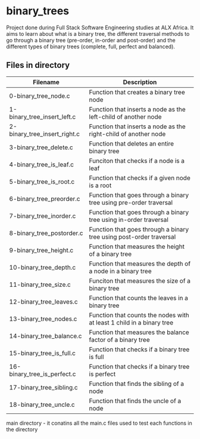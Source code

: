 # binary_trees

Project done during Full Stack Software Engineering studies at ALX Africa. It aims to learn about what is a binary tree, the different traversal methods to go through a binary tree (pre-order, in-order and post-order) and the different types of binary trees (complete, full, perfect and balanced).

## Files in directory

|Filename	|Description|
----------------------|---------------------------------------------------------------------|
0-binary_tree_node.c|	Function that creates a binary tree node
1-binary_tree_insert_left.c	|Function that inserts a node as the left-child of another node
2-binary_tree_insert_right.c|	Function that inserts a node as the right-child of another node
3-binary_tree_delete.c|	Function that deletes an entire binary tree
4-binary_tree_is_leaf.c	|Funciton that checks if a node is a leaf
5-binary_tree_is_root.c	|Function that checks if a given node is a root
6-binary_tree_preorder.c|	Function that goes through a binary tree using pre-order traversal
7-binary_tree_inorder.c	|Function that goes through a binary tree using in-order traversal
8-binary_tree_postorder.c	|Function that goes through a binary tree using post-order traversal
9-binary_tree_height.c|	Function that measures the height of a binary tree
10-binary_tree_depth.c	|Function that measures the depth of a node in a binary tree
11-binary_tree_size.c	|Funciton that measures the size of a binary tree
12-binary_tree_leaves.c	|Function that counts the leaves in a binary tree
13-binary_tree_nodes.c	|Function that counts the nodes with at least 1 child in a binary tree
14-binary_tree_balance.c|	Function that measures the balance factor of a binary tree
15-binary_tree_is_full.c|	Function that checks if a binary tree is full
16-binary_tree_is_perfect.c	|Function that checks if a binary tree is perfect
17-binary_tree_sibling.c|	Function that finds the sibling of a node
18-binary_tree_uncle.c	|Function that finds the uncle of a node


main directory - it conatins all the main.c files used to test each functions in the directory
